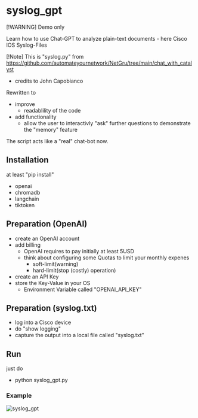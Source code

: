 # syslog_gpt
[!WARNING]
Demo only

Learn how to use Chat-GPT to analyze plain-text documents - here Cisco IOS Syslog-Files 

[!Note]
This is "syslog.py" from https://github.com/automateyournetwork/NetGru/tree/main/chat_with_catalyst
 * credits to John Capobianco

Rewritten to
 * improve
   * readablility of the code
 * add functionality
   * allow the user to interactivly "ask" further questions to demonstrate the "memory" feature

The script acts like a "real" chat-bot now.

## Installation

at least "pip install"
* openai
* chromadb
* langchain
* tiktoken

## Preparation (OpenAI)
* create an OpenAI account
* add billing
  * OpenAI requires to pay initially at least 5USD
  * think about configuring some Quotas to limit your monthly expenes
    * soft-limit(warning)
    * hard-limit(stop (costly) operation)
* create an API Key
* store the Key-Value in your OS
  * Environment Variable called "OPENAI_API_KEY"

## Preparation (syslog.txt)

* log into a Cisco device
* do "show logging"
* capture the output into a local file called "syslog.txt"

## Run

just do
* python syslog_gpt.py

### Example
![syslog_gpt](https://github.com/heitmanr/syslog_gpt/assets/26636908/0288b62d-2acf-42e0-aa35-e003d42549d3)


